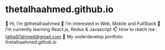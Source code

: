# thetalhaahmed.github.io
👋 Hi, I’m @thetalhaahmed
👀 I’m interested in Web, Mobile and FullStack
🌱 I’m currently learning React.js, Redux & Javascript
📫 How to reach me : talha97ahmed@gmail.com
👀 My underdevelop portfolio thetalhaahmed.github.io
